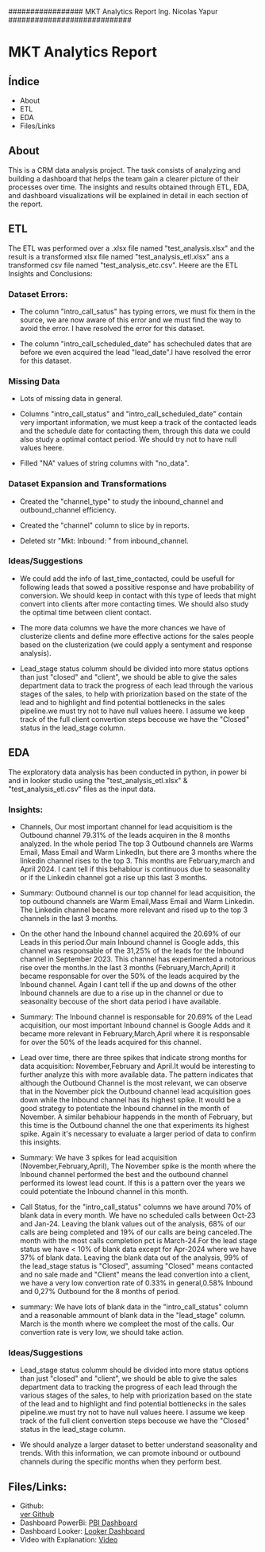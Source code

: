 ################# MKT Analytics Report Ing. Nicolas Yapur ############################

# MKT Analytics Report

## Índice

- About
- ETL
- EDA
- Files/Links

## About
This is a CRM data analysis project. The task consists of analyzing and building a dashboard that helps the team gain a clearer picture of their processes over time. The insights and results obtained through ETL, EDA, and dashboard visualizations will be explained in detail in each section of the report.

## ETL

The ETL was performed over a .xlsx file named "test_analysis.xlsx" and the result is a transformed xlsx file named "test_analysis_etl.xlsx" ans a transformed csv file named "test_analysis_etc.csv". Heere are the ETL Insights and Conclusions:

### Dataset Errors:

- The column "intro_call_satus" has typing errors, we must fix them in the source, we are now aware of this error and we must find the way to avoid the error. I have resolved the error for this dataset.

- The column "intro_call_scheduled_date" has schechuled dates that are before we even acquired the lead "lead_date".I have resolved the error for this dataset.

### Missing Data

- Lots of missing data in general.

- Columns "intro_call_status" and "intro_call_scheduled_date" contain very important information, we must keep a track of the contacted leads and the schedule date for contacting them, through this data we could also study a optimal contact period. We should try not to have null values heere.

- Filled "NA" values of string columns with "no_data".

### Dataset Expansion and Transformations

- Created the "channel_type" to study the inbound_channel and outbound_channel efficiency.

- Created the "channel" column to slice by in reports.

- Deleted str "Mkt: Inbound: " from inbound_channel.

### Ideas/Suggestions

- We could add the info of last_time_contacted, could be usefull for following leads that sowed a possitive response and have probability of conversion. We should keep in contact with this type of leeds that might convert into clients after more contacting times. We should also study the optimal time between client contact.

- The more data columns we have the more chances we have of clusterize clients and define more effective actions for the sales people based on the clusterization (we could apply a sentyment and response analysis).  

- Lead_stage status columm should be divided into more status options than just "closed" and "client", we should be able to give the sales department data to track the progress of each lead through the various stages of the sales, to help with priorization based on the state of the lead and to highlight and find potential bottlenecks in the sales pipeline.we must try not to have null values heere. I assume we keep track of the full client convertion steps becouse we have the "Closed" status in the lead_stage column.

## EDA

The exploratory data analysis has been conducted in python, in power bi and in looker studio using the "test_analysis_etl.xlsx" & "test_analysis_etl.csv" files as the input data.

### Insights:
- Channels, Our most important channel for lead acquisitiom is the Outbound channel 79.31% of the leads acquiren in the 8 months analyzed. In the whole period The top 3 Outbound channels are Warms Email, Mass Email and Warm LinkedIn, but there are 3 months where the linkedin channel rises to the top 3. This months are February,march and April 2024. I cant tell if this behabiour is continuous due to seasonality or if the Linkedin channel got a rise up this last 3 months.
- Summary: Outbound channel is our top channel for lead acquisition, the top outbound channels are Warm Email,Mass Email and Warm Linkedin. The Linkedin channel became more relevant and rised up to the top 3 channels in the last 3 months.

- On the other hand the Inbound channel acquired the 20.69% of our Leads in this period.Our main Inbound channel is Google adds, this channel was responsable of the 31,25% of the leads for the Inbound channel in September 2023. This channel has experimented a notorious rise over the months.In the last 3 months (February,March,April) it became responsable for over the 50% of the leads acquired by the Inbound channel. Again I cant tell if the up and downs of the other Inbound channels are due to a rise up in the channel or due to seasonality becouse of the short data period i have available.
- Summary: The Inbound channel is responsable for 20.69% of the Lead acquisition, our most important Inbound channel is Google Adds and it became more relevant in February,March,April where it is responsable for over the 50% of the leads acquired for this channel.

- Lead over time, there are three spikes that indicate strong months for data acquisition: November,February and April.It would be interesting to further analyze this with more available data. The pattern indicates that although the Outbound Channel is the most relevant, we can observe that in the November pick the Outbound channel lead acquisition goes down while the Inbound channel has its highest spike. It would be a good strategy to potentiate the Inbound channel in the month of November. A similar behabiour happends in the month of February, but this time is the Outbound channel the one that experiments its highest spike. Again it's necessary to evaluate a larger period of data to confirm this insights.
- Summary: We have 3 spikes for lead acquisition (November,February,April), The November spike is the month where the Inbound channel performed the best and the outbound channel performed its lowest lead count. If this is a pattern over the years we could potentiate the Inbound channel in this month.

- Call Status, for the "intro_call_status" columns we have around 70% of blank data in every month. We have no scheduled calls between Oct-23 and Jan-24.
Leaving the blank values out of the analysis, 68% of our calls are being completed and 19% of our calls are being canceled.The month with the most calls completion pct is March-24.For the lead stage status we have < 10% of blank data except for Apr-2024 where we have 37% of blank data. Leaving the blank data out of the analysis, 99% of the lead_stage status is "Closed", assuming "Closed" means contacted and no sale made and "Client" means the lead convertion into a client, we have a very low convertion rate of 0.33% in general,0.58% Inbound and 0,27% Outbound for the 8 months of period.
- summary: We have lots of blank data in the "intro_call_status" column and a reasonable ammount of blank data in the "lead_stage" column. March is the month where we compleet the most of the calls. Our convertion rate is very low, we should take action. 

### Ideas/Suggestions

- Lead_stage status columm should be divided into more status options than just "closed" and "client", we should be able to give the sales department data to tracking the progress of each lead through the various stages of the sales, to help with priorization based on the state of the lead and to highlight and find potential bottlenecks in the sales pipeline.we must try not to have null values heere. I assume we keep track of the full client convertion steps becouse we have the "Closed" status in the lead_stage column.

- We should analyze a larger dataset to better understand seasonality and trends. With this information, we can promote inbound or outbound channels during the specific months when they perform best.

## Files/Links: 

- Github:   
    [ver Github](https://github.com/yapurnico/MKT_ANALYTICS)
- Dashboard PowerBi:
    [PBI Dashboard](https://drive.google.com/drive/folders/10FfkGUc0230mWs3uLy-ri9xjpKw3Gv7p?usp=sharing)
- Dashboard Looker:
    [Looker Dashboard](https://lookerstudio.google.com/reporting/6bcd33ad-c2a7-4365-af7c-849009acba67)     
- Video with Explanation:
    [Video](https://drive.google.com/drive/folders/10FfkGUc0230mWs3uLy-ri9xjpKw3Gv7p?usp=sharing)